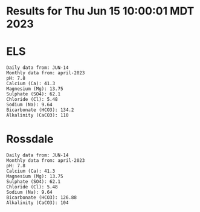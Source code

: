 # Results for Thu Jun 15 10:00:01 MDT 2023
# ELS
```
Daily data from: JUN-14
Monthly data from: april-2023
pH: 7.8
Calcium (Ca): 41.3
Magnesium (Mg): 13.75
Sulphate (SO4): 62.1
Chloride (Cl): 5.48
Sodium (Na): 9.64
Bicarbonate (HCO3): 134.2
Alkalinity (CaCO3): 110
```
# Rossdale
```
Daily data from: JUN-14
Monthly data from: april-2023
pH: 7.8
Calcium (Ca): 41.3
Magnesium (Mg): 13.75
Sulphate (SO4): 62.1
Chloride (Cl): 5.48
Sodium (Na): 9.64
Bicarbonate (HCO3): 126.88
Alkalinity (CaCO3): 104
```
